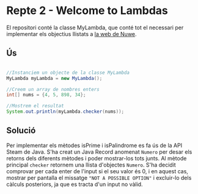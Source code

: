 # Repte 2 - Welcome to Lambdas

El repositori conté la classe MyLambda, que conté tot el necessari per implementar els objectius llistats a [la web de Nuwe](https://nuwe.io/challenge/repte-2-welcome-to-lambdas).

## Ús

```Java

//Instanciem un objecte de la classe MyLambda
MyLambda myLambda = new MyLambda();

//Creem un array de nombres enters
int[] nums = {4, 5, 898, 34};

//Mostrem el resultat
System.out.println(myLambda.checker(nums));

```

## Solució

Per implementar els mètodes isPrime i isPalindrome es fa ús de la API Steam de Java. S'ha creat un Java Record anomenat `Numero` per desar els retorns dels diferents mètodes i poder mostrar-los tots junts. Al mètode principal `checker` retornem una llista d'objectes `Numero`. S'ha decidit comprovar per cada enter de l'input si el seu valor és 0, i en aquest cas, mostrar per pantalla el missatge `"NOT A POSSIBLE OPTION"` i excluir-lo dels càlculs posteriors, ja que es tracta d'un input no vàlid.
